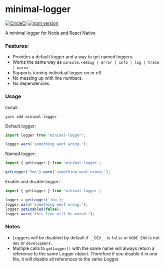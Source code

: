 # minimal-logger

[![CircleCI](https://circleci.com/gh/leethree/minimal-logger.svg?style=shield)](https://circleci.com/gh/leethree/minimal-logger)
[![npm version](https://badge.fury.io/js/minimal-logger.svg)](https://www.npmjs.com/package/minimal-logger)

A minimal logger for Node and React Native

### Features:

* Provides a default logger and a way to get named loggers.
* Works the same way as `console.<debug | error | info | log | trace | warn>`.
* Supports turning individual logger on or off.
* No messing up with line numbers.
* No dependencies.

### Usage

Install:
```
yarn add minimal-logger
```

Default logger:
```js
import logger from 'minimal-logger';

logger.warn('something went wrong.');
```

Named logger:
```js
import { getLogger } from 'minimal-logger';

getLogger('foo').warn('something went wrong.');
```

Enable and disable logger:
```js
import { getLogger } from 'minimal-logger';

logger = getLogger('foo');
logger.warn('something went wrong.');
logger.setEnabled(false);
logger.warn('this line will be muted.');
```

### Notes

- Loggers will be disabled by default if `__DEV__` is `false` or `NODE_ENV` is not `dev` or `development`.
- Multiple calls to `getLogger()` with the same name will always return a reference to the same Logger object. Therefore if you disable it in one file, it will disable all references to the same Logger.
